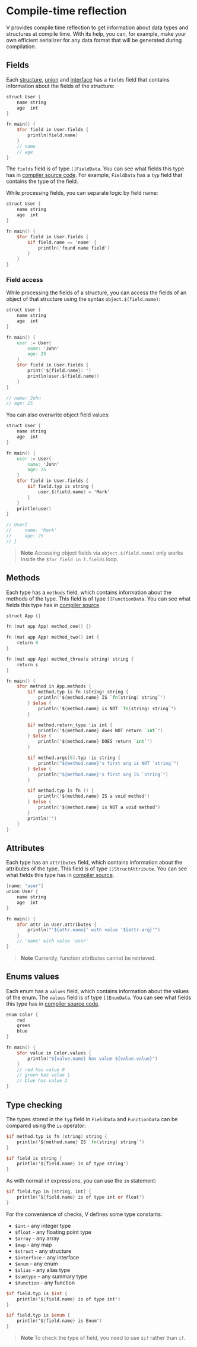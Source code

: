 # Compile-time reflection

V provides compile time reflection to get information about data types and structures at compile
time.
With its help, you can, for example, make your own efficient serializer for any data format that
will be generated during compilation.

## Fields

Each
[structure](../structs/overview.md),
[union](../unions.md)
and
[interface](../interfaces.md)
has a `fields` field that contains information about the fields of the structure:

```v play
struct User {
	name string
	age  int
}

fn main() {
	$for field in User.fields {
		println(field.name)
	}
	// name
	// age
}
```

The `fields` field is of type `[]FieldData`.
You can see what fields this type has in
[compiler source code](https://github.com/vlang/v/blob/d3870a0c7e380cc8fcfd80e176e30f82f774ff5f/vlib/builtin/builtin.v#L111).
For example, `FieldData` has a `typ` field that contains the type of the field.

While processing fields, you can separate logic by field name:

```v play
struct User {
	name string
	age  int
}

fn main() {
	$for field in User.fields {
		$if field.name == 'name' {
			println('found name field')
		}
	}
}
```

### Field access

While processing the fields of a structure, you can access the fields of
an object of that structure using the syntax `object.$(field.name)`:

```v play
struct User {
    name string
    age  int
}

fn main() {
    user := User{
        name: 'John'
        age: 25
    }
    $for field in User.fields {
        print('${field.name}: ')
        println(user.$(field.name))
    }
}

// name: John
// age: 25
```

You can also overwrite object field values:

```v play
struct User {
    name string
    age  int
}

fn main() {
    user := User{
        name: 'John'
        age: 25
    }
    $for field in User.fields {
		$if field.typ is string {
        	user.$(field.name) = 'Mark'
		}
    }
    println(user)
}

// User{
//     name: 'Mark'
//     age: 25
// }
```

> **Note**
> Accessing object fields via `object.$(field.name)` only works
> inside the `$for field in T.fields` loop.

## Methods

Each type has a `methods` field, which contains information about the methods of the type.
This field is of type `[]FunctionData`.
You can see what fields this type has in
[compiler source](https://github.com/vlang/v/blob/b6ecd634e3174d657c60a061ad74d31705f12f5f/vlib/builtin/builtin.v#L101).

```v play
struct App {}

fn (mut app App) method_one() {}

fn (mut app App) method_two() int {
	return 0
}

fn (mut app App) method_three(s string) string {
	return s
}

fn main() {
	$for method in App.methods {
		$if method.typ is fn (string) string {
			println('${method.name} IS `fn(string) string`')
		} $else {
			println('${method.name} is NOT `fn(string) string`')
		}

		$if method.return_type !is int {
			println('${method.name} does NOT return `int`')
		} $else {
			println('${method.name} DOES return `int`')
		}

		$if method.args[0].typ !is string {
			println("${method.name}'s first arg is NOT `string`")
		} $else {
			println("${method.name}'s first arg IS `string`")
		}

		$if method.typ is fn () {
			println('${method.name} IS a void method')
		} $else {
			println('${method.name} is NOT a void method')
		}
		println('')
	}
}
```

## Attributes

Each type has an `attributes` field, which contains information about the attributes of the type.
This field is of type `[]StructAttribute`.
You can see what fields this type has in
[compiler source](https://github.com/vlang/v/blob/b6ecd634e3174d657c60a061ad74d31705f12f5f/vlib/builtin/builtin.v#L142).

```v play
[name: "user"]
union User {
	name string
	age  int
}

fn main() {
	$for attr in User.attributes {
		println("'${attr.name}' with value '${attr.arg}'")
	}
	// 'name' with value 'user'
}
```

> **Note**
> Currently, function attributes cannot be retrieved.

## Enums values

Each enum has a `values` field, which contains information about the values of the enum.
The `values` field is of type `[]EnumData`.
You can see what fields this type has in
[compiler source code](https://github.com/vlang/v/blob/master/vlib/builtin/builtin.v#L110).

```v play
enum Color {
    red
    green
    blue
}

fn main() {
    $for value in Color.values {
        println("${value.name} has value ${value.value}")
    }
    // red has value 0
    // green has value 1
    // blue has value 2
}
```

## Type checking

The types stored in the `typ` field in `FieldData` and `FunctionData` can be compared using the `is`
operator:

```v failcompile
$if method.typ is fn (string) string {
	println('${method.name} IS `fn(string) string`')
}

$if field is string {
	println('${field.name} is of type string')
}
```

As with normal `if` expressions, you can use the `in` statement:

```v failcompile
$if field.typ in [string, int] {
	println('${field.name} is of type int or float')
}
```

For the convenience of checks, V defines some type constants:

- `$int` - any integer type
- `$float` - any floating point type
- `$array` - any array
- `$map` - any map
- `$struct` - any structure
- `$interface` - any interface
- `$enum` – any enum
- `$alias` - any alias type
- `$sumtype` – any summary type
- `$function` - any function

```v failcompile
$if field.typ is $int {
	println('${field.name} is of type int')
}

$if field.typ is $enum {
	println('${field.name} is Enum')
}
```

> **Note**
> To check the type of field, you need to use `$if` rather than `if`.
